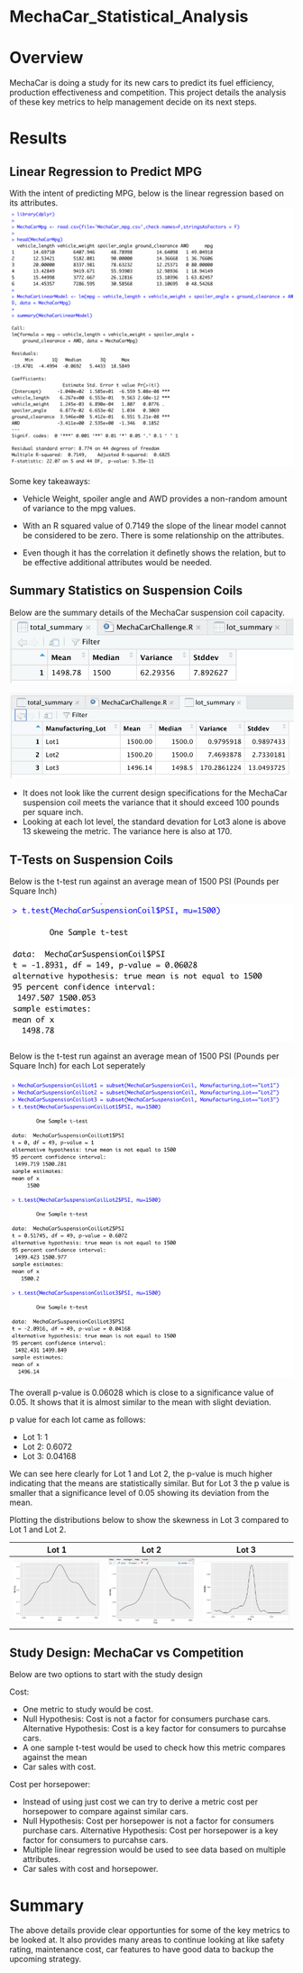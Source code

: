 # MechaCar_Statistical_Analysis

# Overview

MechaCar is doing a study for its new cars to predict its fuel efficiency, production effectiveness and competition. This project details the analysis of these key metrics to help management decide on its next steps.

# Results

## Linear Regression to Predict MPG

With the intent of predicting MPG, below is the linear regression based on its attributes.
![LinearRegressionDeliverable1](Resources/LinearRegressionDeliverable1.png)

Some key takeaways:

- Vehicle Weight, spoiler angle and AWD provides a non-random amount of variance to the mpg values.

- With an R squared value of 0.7149 the slope of the linear model cannot be considered to be zero. There is some relationship on the attributes.

- Even though it has the correlation it definetly shows the relation, but to be effective additional attributes would be needed.

## Summary Statistics on Suspension Coils

Below are the summary details of the MechaCar suspension coil capacity.
![TotalSummaryDeliverable2](Resources/TotalSummaryDeliverable2.png)

![LotSummaryDeliverable2](Resources/LotSummaryDeliverable2.png)

- It does not look like the current design specifications for the MechaCar suspension coil meets the variance that it should exceed 100 pounds per square inch. 
 - Looking at each lot level, the standard devation for Lot3 alone is above 13 skeweing the metric. The  variance here is also at 170.

## T-Tests on Suspension Coils

Below is the t-test run against an average mean of 1500 PSI (Pounds per Square Inch)

![MechaCarSuspensionCoilTest](Resources/MechaCarSuspensionCoilTest.png)

Below is the t-test run against an average mean of 1500 PSI (Pounds per Square Inch) for each Lot seperately

![MechaCarSuspensionCoilTestByLot](Resources/MechaCarSuspensionCoilTestByLot.png)

The overall p-value is 0.06028 which is close to a significance value of 0.05. It shows that it is almost similar to the mean with slight deviation.

p value for each lot came as follows:
 - Lot 1: 1
 - Lot 2: 0.6072
 - Lot 3: 0.04168

We can see here clearly for Lot 1 and Lot 2, the p-value is much higher indicating that the means are statistically similar. But for Lot 3 the p value is smaller that a significance level of 0.05 showing its deviation from the mean. 

Plotting the distributions below to show the skewness in Lot 3 compared to Lot 1 and Lot 2.

Lot 1 | Lot 2 | Lot 3 
:----:|:----:|:----:
![Lot1Distribution](Resources/Lot1Distribution.png)   |  ![Lot2Distribution](Resources/Lot2Distribution.png) | ![Lot3Distribution](Resources/Lot3Distribution.png)

## Study Design: MechaCar vs Competition

Below are two options to start with the study design

Cost:
 - One metric to study would be cost.
 - Null Hypothesis: Cost is not a factor for consumers purchase cars. Alternative Hypothesis: Cost is a key factor for consumers to purcahse cars.
 - A one sample t-test would be used to check how this metric compares against the mean
 - Car sales with cost. 

Cost per horsepower:
 - Instead of using just cost we can try to derive a metric cost per horsepower to compare against similar cars.
 - Null Hypothesis: Cost per horsepower is not a factor for consumers purchase cars. Alternative Hypothesis: Cost per horsepower is a key factor for consumers to purcahse cars.
 - Multiple linear regression would be used to see data based on multiple attributes.
 - Car sales with cost and horsepower. 

# Summary

The above details provide clear opportunties for some of the key metrics to be looked at. It also provides many areas to continue looking at like safety rating, maintenance cost, car features to have good data to backup the upcoming strategy.